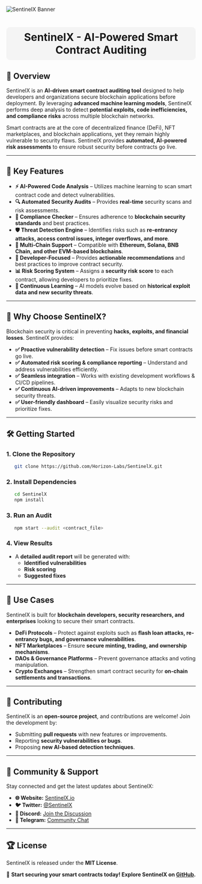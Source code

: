 ![SentineIX Banner](https://raw.githubusercontent.com/Horizon-Labs1/sentineix/refs/heads/main/Banner.png)

<h1 align="center" style="background-color:#f4f4f4; padding:10px; border-radius:10px;">SentinelX - AI-Powered Smart Contract Auditing</h1>

## 🚀 Overview
SentinelX is an **AI-driven smart contract auditing tool** designed to help developers and organizations secure blockchain applications before deployment. By leveraging **advanced machine learning models**, SentinelX performs deep analysis to detect **potential exploits, code inefficiencies, and compliance risks** across multiple blockchain networks.

Smart contracts are at the core of decentralized finance (DeFi), NFT marketplaces, and blockchain applications, yet they remain highly vulnerable to security flaws. SentinelX provides **automated, AI-powered risk assessments** to ensure robust security before contracts go live.

---

## 🔑 Key Features
- **⚡ AI-Powered Code Analysis** – Utilizes machine learning to scan smart contract code and detect vulnerabilities.
- **🔍 Automated Security Audits** – Provides **real-time** security scans and risk assessments.
- **📜 Compliance Checker** – Ensures adherence to **blockchain security standards** and best practices.
- **🛡 Threat Detection Engine** – Identifies risks such as **re-entrancy attacks, access control issues, integer overflows, and more**.
- **🚀 Multi-Chain Support** – Compatible with **Ethereum, Solana, BNB Chain, and other EVM-based blockchains**.
- **🔐 Developer-Focused** – Provides **actionable recommendations** and best practices to improve contract security.
- **📊 Risk Scoring System** – Assigns a **security risk score** to each contract, allowing developers to prioritize fixes.
- **💾 Continuous Learning** – AI models evolve based on **historical exploit data and new security threats**.

---

## 📌 Why Choose SentinelX?
Blockchain security is critical in preventing **hacks, exploits, and financial losses**. SentinelX provides:
- **✅ Proactive vulnerability detection** – Fix issues before smart contracts go live.
- **✅ Automated risk scoring & compliance reporting** – Understand and address vulnerabilities efficiently.
- **✅ Seamless integration** – Works with existing development workflows & CI/CD pipelines.
- **✅ Continuous AI-driven improvements** – Adapts to new blockchain security threats.
- **✅ User-friendly dashboard** – Easily visualize security risks and prioritize fixes.

---

## 🛠 Getting Started
### **1. Clone the Repository**
```sh
   git clone https://github.com/Horizon-Labs/SentinelX.git
```

### **2. Install Dependencies**
```sh
   cd SentinelX
   npm install
```

### **3. Run an Audit**
```sh
   npm start --audit <contract_file>
```

### **4. View Results**
- A **detailed audit report** will be generated with:
  - **Identified vulnerabilities**
  - **Risk scoring**
  - **Suggested fixes**

---

## 🎯 Use Cases
SentinelX is built for **blockchain developers, security researchers, and enterprises** looking to secure their smart contracts. 
- **DeFi Protocols** – Protect against exploits such as **flash loan attacks, re-entrancy bugs, and governance vulnerabilities**.
- **NFT Marketplaces** – Ensure **secure minting, trading, and ownership mechanisms**.
- **DAOs & Governance Platforms** – Prevent governance attacks and voting manipulation.
- **Crypto Exchanges** – Strengthen smart contract security for **on-chain settlements and transactions**.

---

## 🤝 Contributing
SentinelX is an **open-source project**, and contributions are welcome! Join the development by:
- Submitting **pull requests** with new features or improvements.
- Reporting **security vulnerabilities or bugs**.
- Proposing **new AI-based detection techniques**.

---

## 📢 Community & Support
Stay connected and get the latest updates about SentinelX:
- **🌐 Website:** [SentinelX.io](#)
- **🐦 Twitter:** [@SentinelX](#)
- **💬 Discord:** [Join the Discussion](#)
- **📢 Telegram:** [Community Chat](#)

---

## 🏆 License
SentinelX is released under the **MIT License**.

🔗 **Start securing your smart contracts today! Explore SentinelX on [GitHub](https://github.com/Horizon-Labs/SentinelX).**

